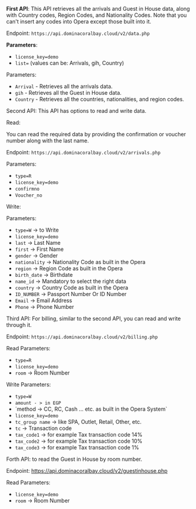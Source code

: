**First API**: This API retrieves all the arrivals and Guest in House data, along with Country codes, Region Codes, and Nationality Codes. Note that you can't insert any codes into Opera except those built into it.

Endpoint:
`https://api.dominacoralbay.cloud/v2/data.php`

**Parameters**:
- `license_key=demo`
- `list=` (values can be: Arrivals, gih, Country)

Parameters:
- `Arrival` - Retrieves all the arrivals data.
- `gih` - Retrieves all the Guest in House data.
- `Country` - Retrieves all the countries, nationalities, and region codes.

Second API: This API has options to read and write data.

Read:

You can read the required data by providing the confirmation or voucher number along with the last name.

Endpoint:
`https://api.dominacoralbay.cloud/v2/arrivals.php`

Parameters:
- `type=R`
- `license_key=demo`
- `confirmno`
- `Voucher_no`

Write:

Parameters:
- `type=W` -> to Write
- `license_key=demo`
- `last` -> Last Name
- `first` -> First Name
- `gender` -> Gender
- `nationality` -> Nationality Code as built in the Opera
- `region` -> Region Code as built in the Opera
- `birth_date` -> Birthdate
- `name_id` -> Mandatory to select the right data
- `country` -> Country Code as built in the Opera
- `ID_NUMBER` -> Passport Number Or ID Number
- `Email` -> Email Address
- `Phone` -> Phone Number

Third API: For billing, similar to the second API, you can read and write through it.

Endpoint:
`https://api.dominacoralbay.cloud/v2/billing.php`

Read Parameters:
- `type=R`
- `license_key=demo`
- `room` -> Room Number

Write Parameters:
- `type=W`
- `amount - > in EGP`
-  ´method -> CC, RC, Cash ... etc. as built in the Opera System`
- `license_key=demo`
- `tc_group name` -> like SPA, Outlet, Retail, Other, etc.
- `tc` -> Transaction code
- `tax_code1` -> for example Tax transaction code 14%
- `tax_code2` -> for example Tax transaction code 10%
- `tax_code3` -> for example Tax transaction code 1%


Forth API: to read the Guest in House by room number.

Endpoint:
https://api.dominacoralbay.cloud/v2/guestinhouse.php

Read Parameters:
- `license_key=demo`
- `room` -> Room Number
